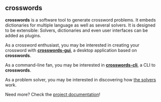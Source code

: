<!--
SPDX-FileCopyrightText: 2023 Antoine Belvire
SPDX-License-Identifier: GPL-3.0-or-later
-->

## crosswords

**crosswords** is a software tool to generate crossword problems. It embeds dictionaries for 
multiple language as well as several solvers. It is designed to be extensible: Solvers, 
dictionaries and even user interfaces can be added as plugins.

As a crossword enthusiast, you may be interested in creating your crossword with 
[**crosswords-gui**](crosswords-gui), a desktop application based on **crosswords**.

As a command-line fan, you may be interested in [**crosswords-cli**](crosswords-cli), a CLI 
to **crosswords**.

As a problem solver, you may be interested in discovering how [the solvers](crosswords-solver) work.

Need more? Check the [project documentation](doc)!
